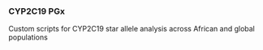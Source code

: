 ### CYP2C19 PGx

Custom scripts for CYP2C19 star allele analysis across African and global populations
